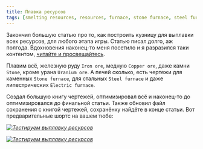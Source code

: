 ```yaml
---
title: Плавка ресурсов
tags: [smelting resources, resources, furnace, stone furnace, steel furnace, electric furnace]
---
```


Закончил большую статью про то, как построить кузницу для выплавки всех ресурсов, для любого этапа игры. Статью писал долго, аж полгода. Вдохновения наконец-то меня посетило и я разразился таки контентом, [читайте и просвещайтесь](/RawResourcesProcessing/).

<!-- truncate -->

Плавим всё, железную руду `Iron ore`, медную `Copper ore`, даже камни `Stone`, кроме урана `Uranium ore`. А печей сколько, есть чертежи для каменных `Stone furnace`, для стальных `Steel furnace` и даже липестрических `Electric furnace`.

Создал большую книгу чертежей, оптимизировал всё и наконец-то до оптимизировался до финальной статьи. Также обновил файл сохранения с книгой чертежей, сохранёнку найдёте в конце статьи. Вот предварительные шортс на вашем тюбе:

[*![Тестируем выплавку ресурсов](http://img.youtube.com/vi/AvGi18AbEPM/0.jpg)*](https://youtube.com/shorts/AvGi18AbEPM)

[*![Тестируем выплавку ресурсов](http://img.youtube.com/vi/T6U3JsuAGZk/0.jpg)*](https://youtube.com/shorts/T6U3JsuAGZk)
